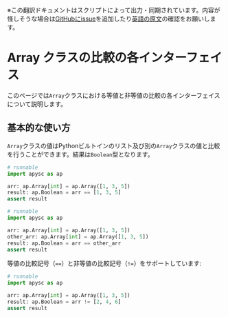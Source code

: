 <span class="inconspicuous-txt">※この翻訳ドキュメントはスクリプトによって出力・同期されています。内容が怪しそうな場合は<a href="https://github.com/simon-ritchie/apysc/issues" target="_blank">GitHubにissue</a>を追加したり[英語の原文](https://simon-ritchie.github.io/apysc/en/array_comparison.html)の確認をお願いします。</span>

# Array クラスの比較の各インターフェイス

このページでは`Array`クラスにおける等値と非等値の比較の各インターフェイスについて説明します。

## 基本的な使い方

`Array`クラスの値はPythonビルトインのリスト及び別の`Array`クラスの値と比較を行うことができます。結果は`Boolean`型となります。

```py
# runnable
import apysc as ap

arr: ap.Array[int] = ap.Array([1, 3, 5])
result: ap.Boolean = arr == [1, 3, 5]
assert result
```

```py
# runnable
import apysc as ap

arr: ap.Array[int] = ap.Array([1, 3, 5])
other_arr: ap.Array[int] = ap.Array([1, 3, 5])
result: ap.Boolean = arr == other_arr
assert result
```

等値の比較記号（`==`）と非等値の比較記号（`!=`）をサポートしています:

```py
# runnable
import apysc as ap

arr: ap.Array[int] = ap.Array([1, 3, 5])
result: ap.Boolean = arr != [2, 4, 6]
assert result
```